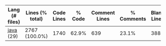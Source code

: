 |Lang (# files)|Lines (% total)|Code Lines|% Code|Comment Lines|% Comments|Blank Lines|% Blank|
| --- | --- | --- | --- | --- | --- | --- | --- |
|[java](https://github.com/ilja615/ForrestGame/tree/master/Statistics/java/LinesDescending.md) (29)|2767 (100.0%)|1740|62.9%|639|23.1%|388|14.0%|